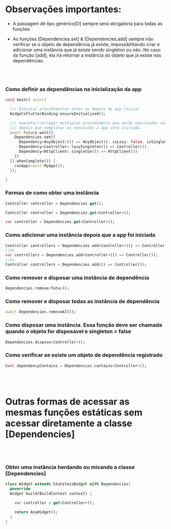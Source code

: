 # Observações importantes:

- A passagem de tipo genérico[O] sempre será obrigatória para todas as funções

- As funções [Dependencies.set] & [Dependencies.add] sempre irão verificar se o objeto de dependência já existe, impossibilitando criar e adicionar uma instância que já existe sendo singleton ou não. No caso da função [add], ela irá retornar a instância do objeto que já existe nas dependências.

<br />
<br />

### Como definir as dependências na inicialização da app

```dart
void main() async{

  /// Executar procedimentos antes ou depois da app iniciar
  WidgetsFlutterBinding.ensureInitialized();

  /// executar/carregar multiplos procedimento que serão executados aos mesmo tempo(assíncrono) e
  /// depois que completar as execuções a app será iniciada
  await Future.wait([
    Dependencies.set([
      Dependency<AnyObject>(() => AnyObject(), isLazy: false, isSingleton: false),
      Dependency<Controller>.lazySingleton(() => Controller()),
      Dependency<HttpClient>.singleton(() => HttpClient())
    ])
  ]).whenComplete(() {
    runApp(const MyApp());
  });

}
```

### Formas de como obter uma instância

```dart
Controller controller = Dependencies.get();

Controller controller = Dependencies.get<Controller>();

var controller = Dependencies.get<Controller>();
```

### Como adicionar uma instância depois que a app foi iniciada

```dart
Controller controllers = Dependencies.add<Controller>(() => Controller());
//ou
var controllers = Dependencies.add<Controller>(() => Controller());
//ou
Controller controllers = Dependencies.add(() => Controller());
```

### Como remover e disposar uma instância de dependência

```dart
Dependencies.remove<Tata>();
```

### Como remover e disposar todas as instância de dependência 

```dart
await Dependencies.removeAll();
```

### Como disposar uma instância. Essa função deve ser chamada quando o objeto for disposavel e singleton = false

```dart
Dependencies.dispose<Controller>();
```

### Como verificar se existe um objeto de dependência registrado

```dart
bool dependencyContains = Dependencies.contains<Controller>();
```

<br />
<br />

# Outras formas de acessar as mesmas funções estáticas sem acessar diretamente a classe [Dependencies]

<br />
<br />

### Obter uma instância herdando ou mixando a classe [Dependencies] 

```dart
class Widget extends StatelessWidget with Dependencies{
  @override
  Widget build(BuildContext context) {
    
    var controller = get<Controller>();

    return AnyWidget();
  }
}
```